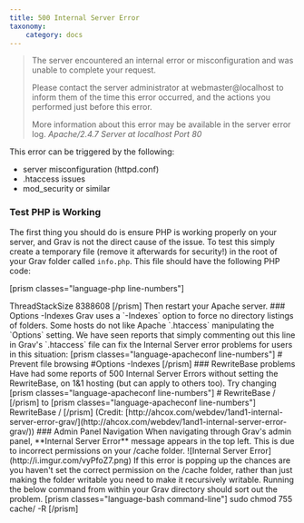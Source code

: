 ```yaml
---
title: 500 Internal Server Error
taxonomy:
    category: docs
---
```


> The server encountered an internal error or misconfiguration and was unable to complete your request.
>
> Please contact the server administrator at webmaster@localhost to inform them of the time this error occurred, and the actions you performed just before this error.
>
> More information about this error may be available in the server error log.
> <cite>Apache/2.4.7 Server at localhost Port 80</cite>

This error can be triggered by the following:

- server misconfiguration (httpd.conf)
- .htaccess issues
- mod_security or similar

### Test PHP is Working

The first thing you should do is ensure PHP is working properly on your server, and Grav is not the direct cause of the issue.  To test this simply create a temporary file (remove it afterwards for security!) in the root of your Grav folder called `info.php`.  This file should have the following PHP code:

[prism classes="language-php line-numbers"]
<?php phpinfo();
[/prism]

Then point your browser at this file: `http://yoursite.com/your_grav_directory/info.php`.  You should get a report page listing all the information related to the PHP configuration including version and extensions loaded.

### Check permissions

A 500 error can be triggered by having the wrong permissions. Check [the permissions guide](/troubleshooting/permissions)

### Register Globals Issue

Some people who have recently upgraded to PHP 5.5 from version 5.4 or 5.3, may still have some out of date settings in their `php.ini` file.  One item that can cause a **500 Internal Server Error** is the `register_globals` setting.  Simply remove or comment out the line:

[prism classes="language-apacheconf line-numbers"]
register_global = On
[/prism]

Then restart your Apache server.

### ThreadStackSize on Windows

If your server is running on Windows, you could be getting a 500 Internal Server Error due to the fact that the **ThreadStackSize** is much too small.  Simply append this code to the bottom of your `httpd.conf` file:

[prism classes="language-apacheconf line-numbers"]
<IfModule mpm_winnt_module>
  ThreadStackSize 8388608
</IfModule>
[/prism]

Then restart your Apache server.

### Options -Indexes

Grav uses a `-Indexes` option to force no directory listings of folders. Some hosts do not like Apache `.htaccess` manipulating the `Options` setting.

We have seen reports that simply commenting out this line in Grav's `.htaccess` file can fix the Internal Server error problems for users in this situation:

[prism classes="language-apacheconf line-numbers"]
# Prevent file browsing
#Options -Indexes
[/prism]

### RewriteBase problems

Have had some reports of 500 Internal Server Errors without setting the RewriteBase, on 1&1 hosting (but can apply to others too). Try changing

[prism classes="language-apacheconf line-numbers"]
# RewriteBase /
[/prism]

to

[prism classes="language-apacheconf line-numbers"]
RewriteBase /
[/prism]

(Credit: [http://ahcox.com/webdev/1and1-internal-server-error-grav/](http://ahcox.com/webdev/1and1-internal-server-error-grav/))

### Admin Panel Navigation

When navigating through Grav's admin panel, **Internal Server Error** message appears in the top left.  This is due to incorrect permissions on your /cache folder.

 ![Internal Server Error](http://i.imgur.com/vyPfoZ7.png)

If this error is popping up the chances are you haven't set the correct permission on the /cache folder, rather than just making the folder writable you need to make it recursively writable.  Running the below command from within your Grav directory should sort out the problem.

[prism classes="language-bash command-line"]
sudo chmod 755 cache/ -R
[/prism]

